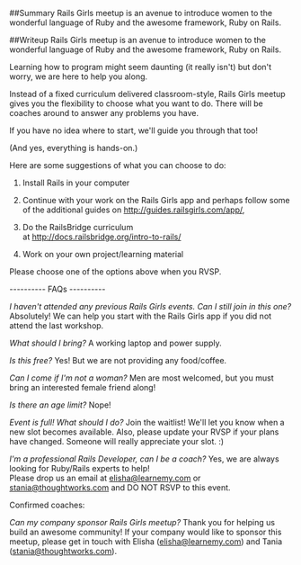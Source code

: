 ##Summary
Rails Girls meetup is an avenue to introduce women to the wonderful language of Ruby and the awesome framework, Ruby on Rails. 

##Writeup
Rails Girls meetup is an avenue to introduce women to the wonderful language of Ruby and the awesome framework, Ruby on Rails. 

Learning how to program might seem daunting (it really isn't) but don't worry, we are here to help you along.

Instead of a fixed curriculum delivered classroom-style, Rails Girls meetup gives you the flexibility to choose what you want to do. There will be coaches around to answer any problems you have.

If you have no idea where to start, we'll guide you through that too!

(And yes, everything is hands-on.)



Here are some suggestions of what you can choose to do:

1. Install Rails in your computer

2. Continue with your work on the Rails Girls app and perhaps follow some of the additional guides on http://guides.railsgirls.com/app/,

3. Do the RailsBridge curriculum  
at http://docs.railsbridge.org/intro-to-rails/

4. Work on your own project/learning material

Please choose one of the options above when you RVSP.  


---------- FAQs ----------

*I haven't attended any previous Rails Girls events. Can I still join in this one?*
Absolutely! We can help you start with the Rails Girls app if you did not attend the last workshop.


*What should I bring?*
A working laptop and power supply. 


*Is this free?*
Yes! But we are not providing any food/coffee.  


*Can I come if I'm not a woman?*
Men are most welcomed, but you must bring an interested female friend along! 


*Is there an age limit?*
Nope!  

*Event is full! What should I do?*
Join the waitlist! We'll let you know when a new slot becomes available. Also, please update your RVSP if your plans have changed. Someone will really appreciate your slot. :)

*I'm a professional Rails Developer, can I be a coach?* 
Yes, we are always looking for Ruby/Rails experts to help!  
Please drop us an email at elisha@learnemy.com or stania@thoughtworks.com and DO NOT RSVP to this event.  

Confirmed coaches:


*Can my company sponsor Rails Girls meetup?*
Thank you for helping us build an awesome community! If your company would like to sponsor this meetup, please get in touch with Elisha (elisha@learnemy.com) and Tania (stania@thoughtworks.com).